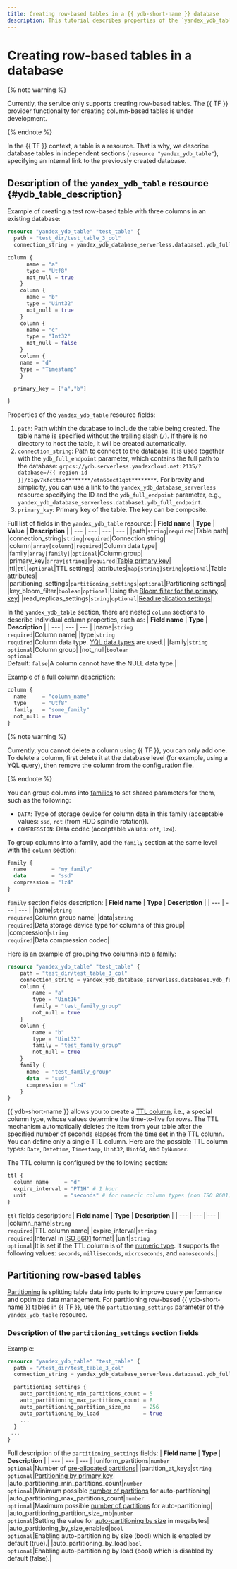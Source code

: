 ```yaml
---
title: Creating row-based tables in a {{ ydb-short-name }} database
description: This tutorial describes properties of the `yandex_ydb_table` resource for creating row-based tables in {{ ydb-short-name }}.
---
```


# Creating row-based tables in a database


{% note warning %}

Currently, the service only supports creating row-based tables. The {{ TF }} provider functionality for creating column-based tables is under development.

{% endnote %}


In the {{ TF }} context, a table is a resource. That is why, we describe database tables in independent sections (`resource "yandex_ydb_table"`), specifying an internal link to the previously created database.

## Description of the `yandex_ydb_table` resource {#ydb_table_description}

Example of creating a test row-based table with three columns in an existing database:
```tf
resource "yandex_ydb_table" "test_table" {
  path = "test_dir/test_table_3_col"
  connection_string = yandex_ydb_database_serverless.database1.ydb_full_endpoint

column {
      name = "a"
      type = "Utf8"
      not_null = true
    }
    column {
      name = "b"
      type = "Uint32"
      not_null = true
    }
    column {
      name = "c"
      type = "Int32"
      not_null = false
    }
    column {
    name = "d"
    type = "Timestamp"
    }

  primary_key = ["a","b"]

}
```

Properties of the `yandex_ydb_table` resource fields:
1. `path`: Path within the database to include the table being created. The table name is specified without the trailing slash (`/`). If there is no directory to host the table, it will be created automatically.
1. `connection_string`: Path to connect to the database. It is used together with the `ydb_full_endpoint` parameter, which contains the full path to the database: `grpcs://ydb.serverless.yandexcloud.net:2135/?database=/{{ region-id }}/b1gv7kfcttio********/etn66ecf1qbt********`. For brevity and simplicity, you can use a link to the `yandex_ydb_database_serverless` resource specifying the ID and the `ydb_full_endpoint` parameter, e.g., `yandex_ydb_database_serverless.database1.ydb_full_endpoint`.
1. `primary_key`: Primary key of the table. The key can be composite.

Full list of fields in the `yandex_ydb_table` resource:
| **Field name** | **Type** | **Value** | **Description** |
| --- | --- | --- | --- |
|path|`string`|`required`|Table path|
|connection_string|`string`|`required`|Connection string|
|column|`array[column]`|`required`|Column data type|
|family|`array[family]`|`optional`|Column group|
|primary_key|`array[string]`|`required`|[Table primary key](https://ydb.tech/ru/docs/yql/reference/syntax/create_table)|
|ttl|`ttl`|`optional`|TTL settings|
|attributes|`map[string]string`|`optional`|Table attributes|
|partitioning_settings|`partitioning_settings`|`optional`|Partitioning settings|
|key_bloom_filter|`boolean`|`optional`|Using the [Bloom filter for the primary key](https://ydb.tech/ru/docs/concepts/datamodel/table#bloom-filter)|
|read_replicas_settings|`string`|`optional`|[Read replication settings](https://ydb.tech/ru/docs/concepts/datamodel/table#read_only_replicas)|

In the `yandex_ydb_table` section, there are nested `column` sections to describe individual column properties, such as:
| **Field name** | **Type** | **Description** |
| --- | --- | --- |
|name|`string`<br>`required`|Column name|
|type|`string`<br>`required`|Column data type. [YQL data types](https://ydb.tech/ru/docs/yql/reference/types/) are used.|
|family|`string`<br>`optional`|Column group|
|not_null|`boolean`<br>`optional`<br>Default: `false`|A column cannot have the NULL data type.|

Example of a full column description:
```tf
column {
  name     = "column_name"
  type     = "Utf8"
  family   = "some_family"
  not_null = true
}
```

{% note warning %}

Currently, you cannot delete a column using {{ TF }}, you can only add one. To delete a column, first delete it at the database level (for example, using a YQL query), then remove the column from the configuration file.

{% endnote %}

You can group columns into [families](https://ydb.tech/ru/docs/yql/reference/syntax/create_table#column-family) to set shared parameters for them, such as the following:
* `DATA`: Type of storage device for column data in this family (acceptable values: `ssd`, `rot` (from HDD spindle rotation)).
* `COMPRESSION`: Data codec (acceptable values: `off`, `lz4`).

To group columns into a family, add the `family` section at the same level with the `column` section:
```tf
family {
  name        = "my_family"
  data        = "ssd"
  compression = "lz4"
}
```

`family` section fields description:
| **Field name** | **Type** | **Description** |
| --- | --- | --- |
|name|`string`<br>`required`|Column group name|
|data|`string`<br>`required`|Data storage device type for columns of this group|
|compression|`string`<br>`required`|Data compression codec|

Here is an example of grouping two columns into a family:
```tf
resource "yandex_ydb_table" "test_table" {
    path = "test_dir/test_table_3_col"
    connection_string = yandex_ydb_database_serverless.database1.ydb_full_endpoint
    column {
        name = "a"
        type = "Uint16"
        family = "test_family_group"
        not_null = true
    }
    column {
        name = "b"
        type = "Uint32"
        family = "test_family_group"
        not_null = true
    }
    family {
      name  = "test_family_group"
      data  = "ssd"
      compression = "lz4"
    }    
}
```

{{ ydb-short-name }} allows you to create a [TTL column](https://ydb.tech/en/docs/concepts/ttl), i.e., a special column type, whose values determine the time-to-live for rows. The TTL mechanism automatically deletes the item from your table after the specified number of seconds elapses from the time set in the TTL column. You can define only a single TTL column. Here are the possible TTL column types: `Date`, `Datetime`, `Timestamp`, `Uint32`, `Uint64`, and `DyNumber`.

The TTL column is configured by the following section:
```tf
ttl {
  column_name     = "d"
  expire_interval = "PT1H" # 1 hour
  unit            = "seconds" # for numeric column types (non ISO 8601)
}
```

`ttl` fields description:
| **Field name** | **Type** | **Description** |
| --- | --- | --- |
|column_name|`string`<br>`required`|TTL column name|
|expire_interval|`string`<br>`required`|Interval in [ISO 8601](https://ru.wikipedia.org/wiki/ISO_8601) format|
|unit|`string`<br>`optional`|It is set if the TTL column is of the [numeric type](https://ydb.tech/docs/ru/yql/reference/types/primitive#numeric). It supports the following values: `seconds`, `milliseconds`, `microseconds`, and `nanoseconds`.|

## Partitioning row-based tables

[Partitioning](https://ydb.tech/docs/ru/concepts/datamodel/table#partitioning_row_table) is splitting table data into parts to improve query performance and optimize data management. For partitioning row-based {{ ydb-short-name }} tables in {{ TF }}, use the `partitioning_settings` parameter of the `yandex_ydb_table` resource.

### Description of the `partitioning_settings` section fields

Example:
```tf
resource "yandex_ydb_table" "test_table" {
  path = "/test_dir/test_table_3_col"
  connection_string = yandex_ydb_database_serverless.database1.ydb_full_endpoint

  partitioning_settings {
    auto_partitioning_min_partitions_count = 5
    auto_partitioning_max_partitions_count = 8
    auto_partitioning_partition_size_mb    = 256
    auto_partitioning_by_load              = true
    ...
  }
 ...
}
```

Full description of the `partitioning_settings` fields:
| **Field name** | **Type** | **Description** |
| --- | --- | --- |
|uniform_partitions|`number`<br>`optional`|Number of [pre-allocated partitions](https://ydb.tech/docs/ru/concepts/datamodel/table#uniform_partitions)|
|partition_at_keys|`string`<br>`optional`|[Partitioning by primary key](https://ydb.tech/docs/ru/concepts/datamodel/table#partition_at_keys)|
|auto_partitioning_min_partitions_count|`number`<br>`optional`|Minimum possible [number of partitions](https://ydb.tech/docs/ru/concepts/datamodel/table#auto_partitioning_min_partitions_count) for auto-partitioning|
|auto_partitioning_max_partitions_count|`number`<br>`optional`|Maximum possible [number of partitions](https://ydb.tech/docs/ru/concepts/datamodel/table#auto_partitioning_max_partitions_count) for auto-partitioning|
|auto_partitioning_partition_size_mb|`number`<br>`optional`|Setting the value for [auto-partitioning by size](https://ydb.tech/docs/ru/concepts/datamodel/table#auto_partitioning_partition_size_mb) in megabytes|
|auto_partitioning_by_size_enabled|`bool`<br>`optional`|Enabling auto-partitioning by size (bool) which is enabled by default (true).|
|auto_partitioning_by_load|`bool`<br>`optional`|Enabling auto-partitioning by load (bool) which is disabled by default (false).|
